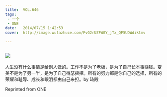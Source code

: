 ```yaml
---
title:	VOL.646
tags:
 - 一个
 - ONE
date:	2014/07/15 1:42:53
cover:	http://image.wufazhuce.com/FvG2rUZFWGY_jTx_QF5UDWdiktmv

---
```

![](http://image.wufazhuce.com/FvG2rUZFWGY_jTx_QF5UDWdiktmv)
---

人生没有什么事情是给别人做的。工作不是为了老板，是为了自己长本事赚钱。变美不是为了另一半，是为了自己得瑟摇摆。所有的努力都是你自己的选择，所有的荣耀和耻辱、成长和眼泪都由自己来担。by 琦殿
 
Reprinted from ONE
